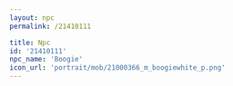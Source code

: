 ```yaml
---
layout: npc
permalink: /21410111

title: Npc
id: '21410111'
npc_name: 'Boogie'
icon_url: 'portrait/mob/21000366_m_boogiewhite_p.png'
---
```


